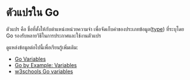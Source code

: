 # ตัวแปรใน Go

ตัวแปร คือ ชื่อที่ตั้งให้กับตำแหน่งหน่วยความจำ เพื่อจัดเก็บค่าของประเภทข้อมูล([type](https://golangbot.com/types/)) ที่ระบุโดย Go รองรับหลายวิธีในการประกาศและใช้งานตัวแปร

ดูแหล่งข้อมูลต่อไปนี้เพื่อเรียนรู้เพิ่มเติม:

- [Go Variables](https://go.dev/tour/basics/8)
- [Go by Example: Variables](https://gobyexample.com/variables)
- [w3schools Go variables](https://www.w3schools.com/go/go_variables.php)

